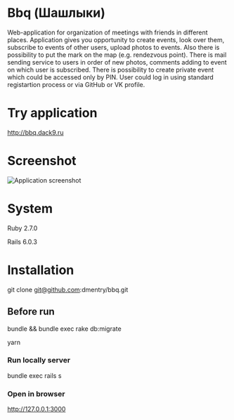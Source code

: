 # Bbq (Шашлыки)
Web-application for organization of meetings with friends in different places. Application gives you opportunity to create events, look over them, subscribe to events of other users, upload photos to events. Also there is possibility to put the mark on the map (e.g. rendezvous point). There is mail sending service to users in order of new photos, comments adding to event on which user is subscribed. There is possibility to create private event which could be accessed only by PIN. User could log in using standard registartion process or via GitHub or VK profile.

# Try application
http://bbq.dack9.ru

# Screenshot
![Application screenshot](https://github.com/dmentry/bbq_my/blob/master/bbq_screenshot.jpg)

# System
Ruby 2.7.0

Rails 6.0.3

# Installation
git clone git@github.com:dmentry/bbq.git

## Before run
bundle && bundle exec rake db:migrate

yarn

### Run locally server
bundle exec rails s

### Open in browser

http://127.0.0.1:3000
